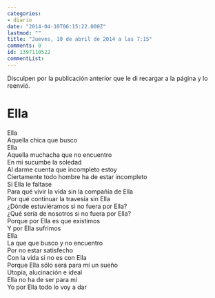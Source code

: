 ```yaml
---
categories:
- diario
date: "2014-04-10T06:15:22.000Z"
lastmod: ""
title: "Jueves, 10 de abril de 2014 a las 7:15"
comments: 0
id: 1397110522
commentList:
---
```


Disculpen por la publicación anterior que le di recargar a la página y lo reenvió.  
  
Ella  
===  
  
Ella  
Aquella chica que busco  
Ella  
Aquella muchacha que no encuentro  
En mí sucumbe la soledad  
Al darme cuenta que incompleto estoy  
Ciertamente todo hombre ha de estar incompleto  
Si Ella le faltase  
Para qué vivir la vida sin la compañía de Ella  
Por qué continuar la travesía sin Ella  
¿Dónde estuviéramos si no fuera por Ella?  
¿Qué sería de nosotros si no fuera por Ella?  
Porque por Ella es que existimos   
Y por Ella sufrimos  
Ella  
La que que busco y no encuentro  
Por no estar satisfecho  
Con la vida si no es con Ella  
Porque Ella sólo será para mí un sueño  
Utopía, alucinación e ideal  
Ella no ha de ser para mí  
Yo por Ella todo lo voy a dar